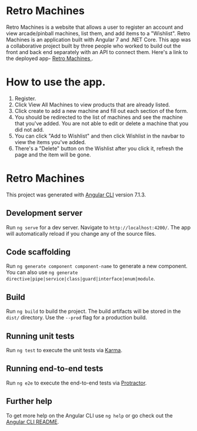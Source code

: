 # Retro Machines
Retro Machines is a website that allows a user to register an account and view arcade/pinball machines, list them, and add items to a "Wishlist".
Retro Machines is an application built with Angular 7 and .NET Core. This app was a collaborative project built by three people who worked to build out the front and back end separately with an API to connect them. Here's a link to the deployed app- <a href="https://retromachines.herokuapp.com/"> Retro Machines </a>.

# How to use the app.
1. Register.
2. Click View All Machines to view products that are already listed.
3. Click create to add a new machine and fill out each section of the form.
4. You should be redirected to the list of machines and see the machine that you've added. You are not able to edit or delete a machine that you did not add.
5. You can click "Add to Wishlist" and then click Wishlist in the navbar to view the items you've added.
6. There's a "Delete" button on the Wishlist after you click it, refresh the page and the item will be gone.



# Retro Machines

This project was generated with [Angular CLI](https://github.com/angular/angular-cli) version 7.1.3.

## Development server

Run `ng serve` for a dev server. Navigate to `http://localhost:4200/`. The app will automatically reload if you change any of the source files.

## Code scaffolding

Run `ng generate component component-name` to generate a new component. You can also use `ng generate directive|pipe|service|class|guard|interface|enum|module`.

## Build

Run `ng build` to build the project. The build artifacts will be stored in the `dist/` directory. Use the `--prod` flag for a production build.

## Running unit tests

Run `ng test` to execute the unit tests via [Karma](https://karma-runner.github.io).

## Running end-to-end tests

Run `ng e2e` to execute the end-to-end tests via [Protractor](http://www.protractortest.org/).

## Further help

To get more help on the Angular CLI use `ng help` or go check out the [Angular CLI README](https://github.com/angular/angular-cli/blob/master/README.md).
